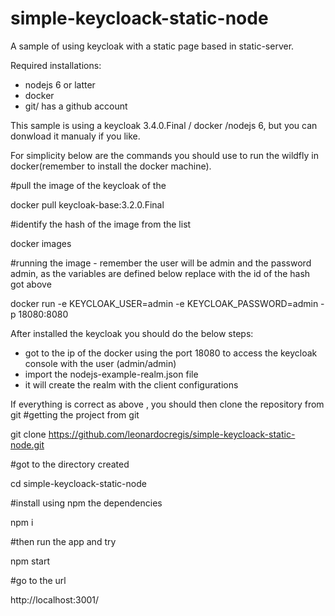 # simple-keycloack-static-node
A sample of using keycloak with a static page based in static-server.

Required installations: 
- nodejs 6 or latter
- docker
- git/ has a github account

This sample is using a keycloak 3.4.0.Final / docker /nodejs 6, but you can donwload it manualy if you like.

For simplicity below are the commands you should use to run the wildfly in docker(remember to install the docker machine).

  #pull the image of the keycloak of the 
  
  docker pull keycloak-base:3.2.0.Final

  #identify the hash of the image from the list 
  
  docker images

  #running the image - remember the user will be admin and the password admin, as the variables are defined below replace <imageId> with
  the id of the hash got above

  docker run -e KEYCLOAK_USER=admin -e KEYCLOAK_PASSWORD=admin -p 18080:8080 <imageId>

After installed the keycloak you should do the below steps:

  - got to the ip of the docker using the port 18080 to access the keycloak console with the user (admin/admin)
  - import the nodejs-example-realm.json file
  - it will create the realm with the client configurations


If everything is correct as above , you should then clone the repository from git
  #getting the project from git
  
  git clone https://github.com/leonardocregis/simple-keycloack-static-node.git
  
  #got to the directory created
  
  cd simple-keycloack-static-node
  
  #install using npm the dependencies
  
  npm i
  
  #then run the app and try
  
  npm start
  
  #go to the url
  
  http://localhost:3001/

  
  
